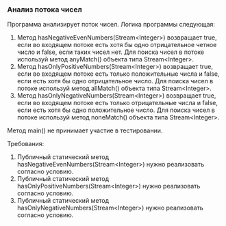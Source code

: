 
### Анализ потока чисел

Программа анализирует поток чисел. Логика программы следующая:
1. Метод hasNegativeEvenNumbers(Stream&lt;Integer&gt;) возвращает true, если во входящем потоке есть хотя бы одно отрицательное четное число и false,
если таких чисел нет. Для поиска чисел в потоке используй метод anyMatch() объекта типа Stream&lt;Integer&gt;.
2. Метод hasOnlyPositiveNumbers(Stream&lt;Integer&gt;) возвращает true, если во входящем потоке есть только положительные числа и false,
если есть хотя бы одно отрицательное число. Для поиска чисел в потоке используй метод allMatch() объекта типа Stream&lt;Integer&gt;.
3. Метод hasOnlyNegativeNumbers(Stream&lt;Integer&gt;) возвращает true, если во входящем потоке есть только отрицательные числа и false,
если есть хотя бы одно положительное число. Для поиска чисел в потоке используй метод noneMatch() объекта типа Stream&lt;Integer&gt;.

Метод main() не принимает участие в тестировании.


Требования:
1.	Публичный статический метод hasNegativeEvenNumbers(Stream&lt;Integer&gt;) нужно реализовать согласно условию.
2.	Публичный статический метод hasOnlyPositiveNumbers(Stream&lt;Integer&gt;) нужно реализовать согласно условию.
3.	Публичный статический метод hasOnlyNegativeNumbers(Stream&lt;Integer&gt;) нужно реализовать согласно условию.


